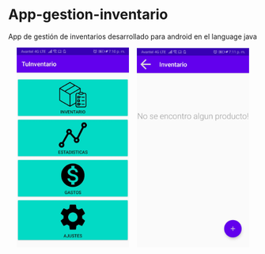 # App-gestion-inventario
App de gestión de inventarios desarrollado para android en el language java

<div align="center">
           <img width="45%" src="assets/imag1.jpeg" alt="Pantalla principal" title="Pantalla principal"</img>
           <img height="0" width="8px">
           <img width="45%" src="assets/imag2.jpeg" alt="Pantalla de ingreso de inventario" title="Pantalla de ingreso de inventario"></img>
</div>
